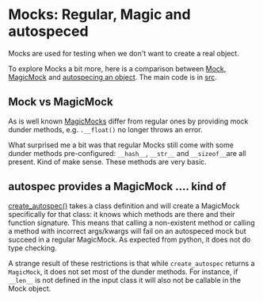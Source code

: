 # Mocks: Regular, Magic and autospeced
Mocks are used for testing when we don't want to create a real object. 

To explore Mocks a bit more, here is a comparison between [Mock](https://docs.python.org/3/library/unittest.mock.html#unittest.mock.Mock), [MagicMock](https://docs.python.org/3/library/unittest.mock.html#unittest.mock.MagicMock) and [autospecing an object](https://docs.python.org/3/library/unittest.mock.html#unittest.mock.create_autospec).
The main code is in [src](.src.py).

## Mock vs MagicMock
As is well known [MagicMocks](https://docs.python.org/3/library/unittest.mock.html#unittest.mock.MagicMock) differ from regular ones by providing mock dunder methods, e.g. `.__float()` no longer throws an error.

What surprised me a bit was that regular Mocks still come with some dunder methods  pre-configured: 
`__hash__`, `__str__` and `__sizeof__`are all present. Kind of make sense. These methods are very basic.


## autospec provides a MagicMock .... kind of
[create_autospec()](https://docs.python.org/3/library/unittest.mock.html#unittest.mock.create_autospec) takes a class definition and will create a MagicMock specifically for that class: it knows which methods are there and their function signature.
This means that calling a non-existent method or calling a method with incorrect args/kwargs will fail on 
an autospeced mock but succeed in a regular MagicMock. As expected from python,  it does not do type checking.

A strange result of these restrictions is that while `create_autospec` returns a `MagicMock`, it does not set 
most of the dunder methods. For instance, if `__len__` is not defined in the input class it will also not be callable in the Mock object.
